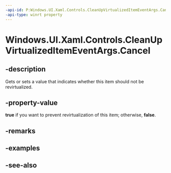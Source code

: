 ```yaml
---
-api-id: P:Windows.UI.Xaml.Controls.CleanUpVirtualizedItemEventArgs.Cancel
-api-type: winrt property
---
```


<!-- Property syntax
public bool Cancel { get;  set; }
-->

# Windows.UI.Xaml.Controls.CleanUpVirtualizedItemEventArgs.Cancel

## -description
Gets or sets a value that indicates whether this item should not be revirtualized.



## -property-value
**true** if you want to prevent revirtualization of this item; otherwise, **false**.

## -remarks

## -examples

## -see-also
